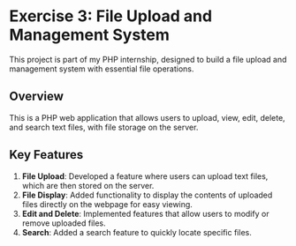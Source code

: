 # Exercise 3: File Upload and Management System

This project is part of my PHP internship, designed to build a file upload and management system with essential file operations.

## Overview
This is a PHP web application that allows users to upload, view, edit, delete, and search text files, with file storage on the server.

## Key Features

1. **File Upload**: Developed a feature where users can upload text files, which are then stored on the server.
2. **File Display**: Added functionality to display the contents of uploaded files directly on the webpage for easy viewing.
3. **Edit and Delete**: Implemented features that allow users to modify or remove uploaded files.
4. **Search**: Added a search feature to quickly locate specific files.
